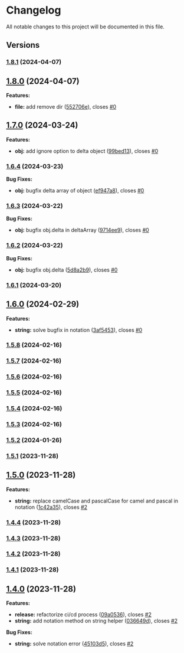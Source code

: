 # Changelog

All notable changes to this project will be documented in this file.

## Versions

### [1.8.1](https://github.com/data7expressions/h3lp/compare/v1.8.0...v1.8.1) (2024-04-07)

## [1.8.0](https://github.com/data7expressions/h3lp/compare/v1.7.0...v1.8.0) (2024-04-07)

**Features:**

* **file:** add remove dir ([552706e](https://github.com/data7expressions/h3lp/commit/552706e4897840c109f13e57112b2814df448c0a)), closes [#0](https://github.com/data7expressions/h3lp/issues/0)

## [1.7.0](https://github.com/data7expressions/h3lp/compare/v1.6.4...v1.7.0) (2024-03-24)

**Features:**

* **obj:** add ignore option to delta object ([99bed13](https://github.com/data7expressions/h3lp/commit/99bed13251ed38ae650af1c3e36b6ee39b7df522)), closes [#0](https://github.com/data7expressions/h3lp/issues/0)

### [1.6.4](https://github.com/data7expressions/h3lp/compare/v1.6.3...v1.6.4) (2024-03-23)

**Bug Fixes:**

* **obj:** bugfix delta array of object ([ef947a8](https://github.com/data7expressions/h3lp/commit/ef947a887a7dcd57ebe0972628395d53340b5a2e)), closes [#0](https://github.com/data7expressions/h3lp/issues/0)

### [1.6.3](https://github.com/data7expressions/h3lp/compare/v1.6.2...v1.6.3) (2024-03-22)

**Bug Fixes:**

* **obj:** bugfix obj.delta in deltaArray ([9714ee9](https://github.com/data7expressions/h3lp/commit/9714ee92cdbfaed50a2581ef28a96ccdcd11fb45)), closes [#0](https://github.com/data7expressions/h3lp/issues/0)

### [1.6.2](https://github.com/data7expressions/h3lp/compare/v1.6.1...v1.6.2) (2024-03-22)

**Bug Fixes:**

* **obj:** bugfix obj.delta ([5d8a2b9](https://github.com/data7expressions/h3lp/commit/5d8a2b96758d181a75afa591f05130095bca96f6)), closes [#0](https://github.com/data7expressions/h3lp/issues/0)

### [1.6.1](https://github.com/data7expressions/h3lp/compare/v1.6.0...v1.6.1) (2024-03-20)

## [1.6.0](https://github.com/data7expressions/h3lp/compare/v1.5.8...v1.6.0) (2024-02-29)

**Features:**

* **string:** solve bugfix in notation ([3af5453](https://github.com/data7expressions/h3lp/commit/3af5453c230c54941be0eedea5f1ab06f82956aa)), closes [#0](https://github.com/data7expressions/h3lp/issues/0)

### [1.5.8](https://github.com/data7expressions/h3lp/compare/v1.5.7...v1.5.8) (2024-02-16)

### [1.5.7](https://github.com/data7expressions/h3lp/compare/v1.5.6...v1.5.7) (2024-02-16)

### [1.5.6](https://github.com/data7expressions/h3lp/compare/v1.5.5...v1.5.6) (2024-02-16)

### [1.5.5](https://github.com/data7expressions/h3lp/compare/v1.5.4...v1.5.5) (2024-02-16)

### [1.5.4](https://github.com/data7expressions/h3lp/compare/v1.5.3...v1.5.4) (2024-02-16)

### [1.5.3](https://github.com/data7expressions/h3lp/compare/v1.5.2...v1.5.3) (2024-02-16)

### [1.5.2](https://github.com/data7expressions/h3lp/compare/v1.5.1...v1.5.2) (2024-01-26)

### [1.5.1](https://github.com/data7expressions/h3lp/compare/v1.5.0...v1.5.1) (2023-11-28)

## [1.5.0](https://github.com/data7expressions/h3lp/compare/v1.4.4...v1.5.0) (2023-11-28)

**Features:**

* **string:** replace camelCase and pascalCase for camel and pascal in notation ([1c42a35](https://github.com/data7expressions/h3lp/commit/1c42a3519d6c7d421170dfb929a5798455b05ab6)), closes [#2](https://github.com/data7expressions/h3lp/issues/2)

### [1.4.4](https://github.com/data7expressions/h3lp/compare/v1.4.3...v1.4.4) (2023-11-28)

### [1.4.3](https://github.com/data7expressions/h3lp/compare/v1.4.2...v1.4.3) (2023-11-28)

### [1.4.2](https://github.com/data7expressions/h3lp/compare/v1.4.1...v1.4.2) (2023-11-28)

### [1.4.1](https://github.com/data7expressions/h3lp/compare/v1.4.0...v1.4.1) (2023-11-28)

## [1.4.0](https://github.com/data7expressions/h3lp/compare/v1.3.8...v1.4.0) (2023-11-28)

**Features:**

* **release:** refactorize ci/cd process ([09a0536](https://github.com/data7expressions/h3lp/commit/09a05369b878260f8c757a4a8c4916a6aa42f21e)), closes [#2](https://github.com/data7expressions/h3lp/issues/2)
* **string:** add notation method on string helper ([036649d](https://github.com/data7expressions/h3lp/commit/036649d317efeccc556b56bc2e7b554e3fc36b97)), closes [#2](https://github.com/data7expressions/h3lp/issues/2)

**Bug Fixes:**

* **string:** solve notation error ([45103d5](https://github.com/data7expressions/h3lp/commit/45103d56822f06ed4189c46005d113b40c49d394)), closes [#2](https://github.com/data7expressions/h3lp/issues/2)
